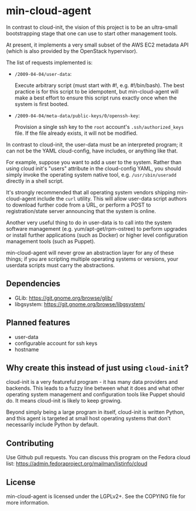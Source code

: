 min-cloud-agent
===============

In contrast to cloud-init, the vision of this project is to be an
ultra-small bootstrapping stage that one can use to start other
management tools.

At present, it implements a very small subset of the AWS EC2 metadata
API (which is also provided by the OpenStack hypervisor).

The list of requests implemented is:

 * `/2009-04-04/user-data`:

    Execute arbitrary script (must start with #!, e.g. #!/bin/bash).  The
    best practice is for this script to be idempotent, but min-cloud-agent
    will make a best effort to ensure this script runs exactly once when
    the system is first booted.

 * `/2009-04-04/meta-data/public-keys/0/openssh-key`:

    Provision a single ssh key to the `root` account's `.ssh/authorized_keys` file.
    If the file already exists, it will not be modified.

In contrast to cloud-init, the user-data must be an interpreted
program; it can not be the YAML cloud-config, have includes, or
anything like that.

For example, suppose you want to add a user to the system.  Rather
than using cloud init's "users" attribute in the cloud-config YAML,
you should simply invoke the operating system native tool,
e.g. `/usr/sbin/useradd` directly in a shell script.

It's strongly recommended that all operating system vendors shipping
min-cloud-agent include the `curl` utility.  This will allow user-data
script authors to download further code from a URL, or perform a POST
to registration/state server announcing that the system is online.

Another very useful thing to do in user-data is to call into the
system software management (e.g. yum/apt-get/rpm-ostree) to perform
upgrades or install further applications (such as Docker) or higher
level configuration management tools (such as Puppet).

min-cloud-agent will never grow an abstraction layer for any of these
things; if you are scripting multiple operating systems or versions,
your userdata scripts must carry the abstractions.

Dependencies
------------

 * GLib: https://git.gnome.org/browse/glib/
 * libgsystem: https://git.gnome.org/browse/libgsystem/

Planned features
----------------

 * user-data
 * configurable account for ssh keys
 * hostname

Why create this instead of just using `cloud-init`?
---------------------------------------------------

cloud-init is a very featureful program - it has many data providers
and backends.  This leads to a fuzzy line between what it does and
what other operating system management and configuration tools like
Puppet should do.  It means cloud-init is likely to keep growing.

Beyond simply being a large program in itself, cloud-init is written
Python, and this agent is targeted at small host operating systems
that don't necessarily include Python by default.

Contributing
------------

Use Github pull requests.  You can discuss this program on the Fedora
cloud list: https://admin.fedoraproject.org/mailman/listinfo/cloud

License
-------

min-cloud-agent is licensed under the LGPLv2+.  See the COPYING
file for more information.
